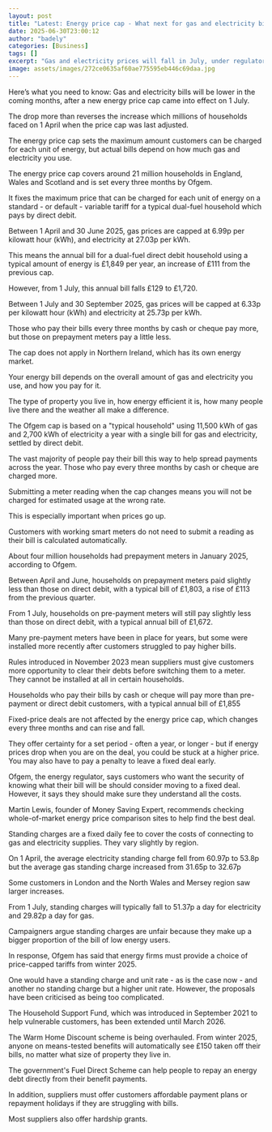```yaml
---
layout: post
title: "Latest: Energy price cap - What next for gas and electricity bills and can I fix?"
date: 2025-06-30T23:00:12
author: "badely"
categories: [Business]
tags: []
excerpt: "Gas and electricity prices will fall in July, under regulator Ofgem's new price cap."
image: assets/images/272ce0635af60ae775595eb446c69daa.jpg
---
```


Here’s what you need to know: Gas and electricity bills will be lower in the coming months, after a new energy price cap came into effect on 1 July.

The drop more than reverses the increase which millions of households faced on 1 April when the price cap was last adjusted.

The energy price cap sets the maximum amount customers can be charged for each unit of energy, but actual bills depend on how much gas and electricity you use.

The energy price cap covers around 21 million households in England, Wales and Scotland and is set every three months by Ofgem.

It fixes the maximum price that can be charged for each unit of energy on a standard - or default - variable tariff for a typical dual-fuel household which pays by direct debit.

Between 1 April and 30 June 2025, gas prices are capped at 6.99p per kilowatt hour (kWh), and electricity at 27.03p per kWh.

This means the annual bill for a dual-fuel direct debit household using a typical amount of energy is £1,849 per year, an increase of £111 from the previous cap. 

However, from 1 July, this annual bill falls £129 to £1,720.

Between 1 July and 30 September 2025, gas prices will be capped at 6.33p per kilowatt hour (kWh) and electricity at 25.73p per kWh.

Those who pay their bills every three months by cash or cheque pay more, but those on prepayment meters pay a little less.

The cap does not apply in Northern Ireland, which has its own energy market.

Your energy bill depends on the overall amount of gas and electricity you use, and how you pay for it.

The type of property you live in, how energy efficient it is, how many people live there and the weather all make a difference.

The Ofgem cap is based on a "typical household" using 11,500 kWh of gas and 2,700 kWh of electricity a year with a single bill for gas and electricity, settled by direct debit.

The vast majority of people pay their bill this way to help spread payments across the year. Those who pay every three months by cash or cheque are charged more.

Submitting a meter reading when the cap changes means you will not be charged for estimated usage at the wrong rate.

This is especially important when prices go up.

Customers with working smart meters do not need to submit a reading as their bill is calculated automatically.

About four million households had prepayment meters in January 2025, according to Ofgem.

Between April and June, households on prepayment meters paid slightly less than those on direct debit, with a typical bill of £1,803, a rise of £113 from the previous quarter.

From 1 July, households on pre-payment meters will still pay slightly less than those on direct debit, with a typical annual bill of £1,672.

Many pre-payment meters have been in place for years, but some were installed more recently after customers struggled to pay higher bills.

Rules introduced in November 2023 mean suppliers must give customers more opportunity to clear their debts before switching them to a meter. They cannot be installed at all in certain households.

Households who pay their bills by cash or cheque will pay more than pre-payment or direct debit customers, with a typical annual bill of £1,855

Fixed-price deals are not affected by the energy price cap, which changes every three months and can rise and fall. 

They offer certainty for a set period - often a year, or longer - but if energy prices drop when you are on the deal, you could be stuck at a higher price. You may also have to pay a penalty to leave a fixed deal early.

Ofgem, the energy regulator, says customers who want the security of knowing what their bill will be should consider moving to a fixed deal. However, it says they should make sure they understand all the costs.

Martin Lewis, founder of Money Saving Expert, recommends checking whole-of-market energy price comparison sites to help find the best deal.

Standing charges are a fixed daily fee to cover the costs of connecting to gas and electricity supplies. They vary slightly by region.

On 1 April, the average electricity standing charge fell from 60.97p to 53.8p but the average gas standing charge increased from 31.65p to 32.67p

Some customers in London and the North Wales and Mersey region saw larger increases.

From 1 July, standing charges will typically fall to 51.37p a day for electricity and 29.82p a day for gas. 

Campaigners argue standing charges are unfair because they make up a bigger proportion of the bill of low energy users.

In response, Ofgem has said that energy firms must provide a choice of price-capped tariffs from winter 2025.

One would have a standing charge and unit rate - as is the case now - and another no standing charge but a higher unit rate. However, the proposals have been criticised as being too complicated.

The Household Support Fund, which was introduced in September 2021 to help vulnerable customers, has been extended until March 2026.

The Warm Home Discount scheme is being overhauled. From winter 2025, anyone on means-tested benefits will automatically see £150 taken off their bills, no matter what size of property they live in.

The government's Fuel Direct Scheme can help people to repay an energy debt directly from their benefit payments.

In addition, suppliers must offer customers affordable payment plans or repayment holidays if they are struggling with bills.

Most suppliers also offer hardship grants.

